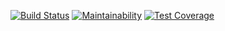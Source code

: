 [![Build Status](https://travis-ci.org/polybazaar/polybazaar.svg?branch=master)](https://travis-ci.org/polybazaar/polybazaar)
[![Maintainability](https://api.codeclimate.com/v1/badges/1d4b90ec5a2dde0a6260/maintainability)](https://codeclimate.com/github/polybazaar/polybazaar/maintainability)
[![Test Coverage](https://api.codeclimate.com/v1/badges/1d4b90ec5a2dde0a6260/test_coverage)](https://codeclimate.com/github/polybazaar/polybazaar/test_coverage)
